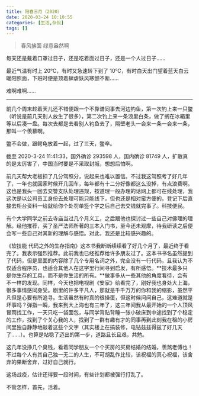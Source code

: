 ```yaml
---
title: 阳春三月（2020）
date: 2020-03-24 10:10:55
categories: [生活,杂侃]
tags: []
---
```


> 春风拂面 绿意盎然啊

每天还是戴着口罩过日子，还是吃着面过日子，还是一个人过日子……

最近气温有时上 20℃，有时又急速转下到了 10℃，有时白天出门望着蓝天白云暖阳照面，下班时便是顶着肆虐妖风寒颤不断……

难啊难啊……

---

前几个周末趁着天儿还不错便跟一个不靠谱同事去河边钓鱼，第一次钓上来一只鳖（听说是前几天别人放生了很多），第二次钓上来一条浪里白条，做了搁在冰箱里等以后凑一盘。每次去都是去看别人钓鱼去了，隔壁老头一会来一条一会来一条，那叫一个羡慕啊。

鳖不会做，跟鳄龟放着一起，过了三天，鳖卒。

截至 2020-3-24 11:41:33，国外确诊 293598 人，国内确诊 81749 人，扩散真的是太厉害了，中国当时要是不采取封城，想想后怕啊。

前几天帮大老板扣了几分驾照分，说起来也难以置信。不过我这驾照考了好几年了，一年也就回家时候开几回车，每年都有十二分好像都这么没掉，有点浪费啊。这也是我头一回去交警支队处理违规，按道理一般办理的话网上都可在线处理，我这次是以公司员工身份去处理可能只能线下，但也还是相对蛮方便的。登记下后直接去柜台资料一给就给你个处罚单签个字之后自己去交钱就完事了。科技便民。

有个大学同学之前去寺庙当过几个月义工，之后跟他也探讨过一些自己对佛理的理解。经他推荐，买了圣严法师所著的三本入门书，至今还未观摩，待我研读之后便会写一些自己对其新的理解与感悟。对此，我还是比较感兴趣的。

《软技能 代码之外的生存指南》这本书我断断续续看了好几个月了，最近终于看完了。我表示强烈推荐。此前我也已经推荐给许多朋友过了。这本书书名虽然提到了代码，但是里面的内容除了几个专用名词之外，完全没有一行代码，且我认为不仅适合程序员，也适合其他人在这字里行间寻到启发，有所感悟。**技术最多只是你生存的工具，而不是你生活的所有。**做事多从一些其他的角度看待，会有不一样的发现。同样，今天也把电视剧《安家》给看完了，刚好我也身处大上海，很多事情感同身受。剧里的许多平凡人，那就是千千万万的你和我的缩影，虽然平凡但是心要有所追寻。生活虽然有时真的很操蛋，但这时候问问自己，这难道就是坏事吗？弹指一瞬，我来到大上海也有三年了，这三年间我从最开始的一个人顶风冒雨找工作，一天只吃一袋面包，与同学背贴背睡一张小破床到中途找到了个稳定的工作，找到了个关心我的人，找到了一群有趣有才的同事再到此刻我在租的小房间里独自静静地敲着这些个文字（其实楼上在搞装修，电钻兹兹得兹了好几天了……）。也算是站稳了迈出的第一步，道路且长且艰，共勉。

这几年没挣几个臭钱，看着同学朋友一个个买房的买房结婚的结婚，羡煞老傅也！不过每个人有其自己独一无二的人生，不可胡乱作比较，该祝福的真心祝福，该舍弃的果断舍弃，过好自己就行。

这场战疫，估计还得要一段时间，有些计划都被强行打乱了。

不管怎样，首先，活着。